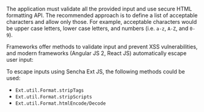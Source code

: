 The application must validate all the provided input and use secure HTML formatting API. The recommended approach is to define a list of acceptable characters and allow only those. For example, acceptable characters would be upper case letters, lower case letters, and numbers (i.e. `a-z`, `A-Z`, and `0-9`).

Frameworks offer methods to validate input and prevent XSS vulnerabilities, and modern frameworks (Angular JS 2, React JS) automatically escape user input:

To escape inputs using Sencha Ext JS, the following methods could be used:

* `Ext.util.Format.stripTags`
* `Ext.util.Format.stripScripts`
* `Ext.util.Format.htmlEncode/Decode`